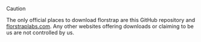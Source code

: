 > [!CAUTION]
> The only official places to download florstrap are this GitHub repository and [florstraplabs.com]([https://bloxstraplabs.com](https://github.com/qoxo221q/florstrap)). Any other websites offering downloads or claiming to be us are not controlled by us.
